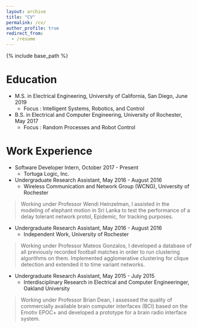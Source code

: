 ```yaml
---
layout: archive
title: "CV"
permalink: /cv/
author_profile: true
redirect_from:
  - /resume
---
```


{% include base_path %}

Education
======
* M.S. in Electrical Engineering, University of California, San Diego, June 2019
    * Focus : Intelligent Systems, Robotics, and Control
* B.S. in Electrical and Computer Engineering, University of Rochester, May 2017
    * Focus : Random Processes and Robot Control


Work Experience
======
* Software Developer Intern, October 2017 - Present
    * Tortuga Logic, Inc.
* Undergraduate Research Assistant, May 2016 - August 2016  
    * Wireless Communication and Network Group (WCNG), University of Rochester  
>Working under Professor Wendi Heinzelman, I assisted in the modeling of elephant motion 
in Sri Lanka to test the performance of a delay tolerant network protol, Epidemic, for 
tracking purposes.
* Undergraduate Research Assistant, May 2016 - August 2016  
    * Independent Work, University of Rochester  
>Working under Professor Mateos Gonzalos, I developed a database of all previously recorded 
football matches in order to run clustering algorithms on them. Implemented agglomerative clustering 
for clique detection and extended it to time variant networks.
* Undergraduate Research Assistant, May 2015 - July 2015
    * Interdisciplinary Research in Electrical and Computer Engineeringer, Oakland University  
>Working under Professor Brian Dean, I assessed the quality of commercially available brain computer 
interfaces (BCI) based on the Emotiv EPOC+ and developed a prototype for a brain radio interface system.
